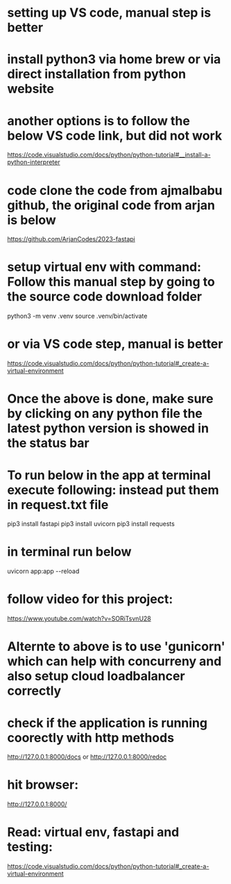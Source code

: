 # setting up VS code, manual step is better
# install python3 via home brew or via direct installation from python website 
# another options is to follow the below VS code link, but did not work
https://code.visualstudio.com/docs/python/python-tutorial#__install-a-python-interpreter

# code clone the code from ajmalbabu github, the original code from arjan is below
https://github.com/ArjanCodes/2023-fastapi

# setup virtual env with command: Follow this manual step by going to the source code download folder
python3 -m venv .venv
source .venv/bin/activate
# or via VS code step, manual is better
https://code.visualstudio.com/docs/python/python-tutorial#_create-a-virtual-environment

# Once the above is done, make sure by clicking on any python file the latest python version is showed in the status bar

# To run below in the app at terminal execute following: instead put them in request.txt file 
pip3 install fastapi
pip3 install uvicorn
pip3 install requests

# in terminal run below
uvicorn app:app --reload


# follow video for this project: 
https://www.youtube.com/watch?v=SORiTsvnU28


# Alternte to above is to use 'gunicorn' which can help with concurreny and also setup cloud loadbalancer correctly

# check if the application is running coorectly with http methods
http://127.0.0.1:8000/docs or http://127.0.0.1:8000/redoc

# hit browser: 
http://127.0.0.1:8000/


# Read: virtual env, fastapi and testing: 
https://code.visualstudio.com/docs/python/python-tutorial#_create-a-virtual-environment

